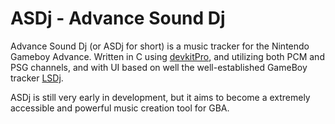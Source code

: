 # ASDj - Advance Sound Dj

Advance Sound Dj (or ASDj for short) is a music tracker for the Nintendo
Gameboy Advance. Written in C using [devkitPro](https://devkitpro.org/), and
utilizing both PCM and PSG channels, and with UI based on well the
well-established GameBoy tracker [LSDj](https://www.littlesounddj.com).

ASDj is still very early in development, but it aims to become a extremely
accessible and powerful music creation tool for GBA.
